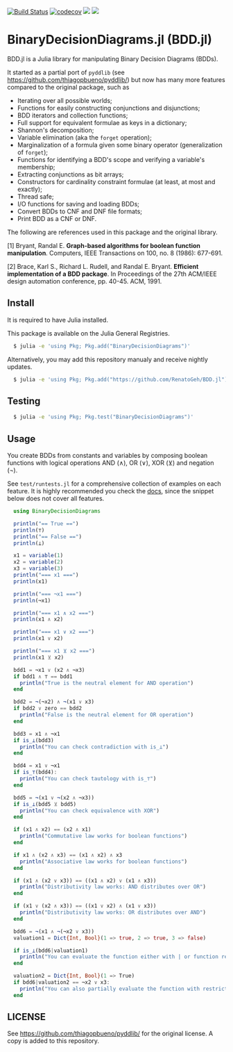 [![Build Status](https://travis-ci.com/RenatoGeh/BDD.jl.svg?branch=master)](https://travis-ci.com/RenatoGeh/BDD.jl)
[![codecov](https://codecov.io/gh/RenatoGeh/BDD.jl/branch/master/graph/badge.svg)](https://codecov.io/gh/RenatoGeh/BDD.jl)
[![](https://img.shields.io/badge/docs-stable-blue.svg)](https://renatogeh.github.io/BDD.jl/stable)
[![](https://img.shields.io/badge/docs-dev-blue.svg)](https://renatogeh.github.io/BDD.jl/dev)

BinaryDecisionDiagrams.jl (BDD.jl)
======

BDD.jl is a Julia library for manipulating Binary Decision Diagrams (BDDs).

It started as a partial port of `pyddlib` (see https://github.com/thiagopbueno/pyddlib/) but now
has many more features compared to the original package, such as

- Iterating over all possible worlds;
- Functions for easily constructing conjunctions and disjunctions;
- BDD iterators and collection functions;
- Full support for equivalent formulae as keys in a dictionary;
- Shannon's decomposition;
- Variable elimination (aka the `forget` operation);
- Marginalization of a formula given some binary operator (generalization of `forget`);
- Functions for identifying a BDD's scope and verifying a variable's membership;
- Extracting conjunctions as bit arrays;
- Constructors for cardinality constraint formulae (at least, at most and exactly);
- Thread safe;
- I/O functions for saving and loading BDDs;
- Convert BDDs to CNF and DNF file formats;
- Print BDD as a CNF or DNF.

The following are references used in this package and the original library.

[1] Bryant, Randal E. **Graph-based algorithms for boolean function
manipulation**. Computers, IEEE Transactions on 100, no. 8 (1986):
677-691.

[2] Brace, Karl S., Richard L. Rudell, and Randal E. Bryant. **Efficient
implementation of a BDD package**. In Proceedings of the 27th ACM/IEEE
design automation conference, pp. 40-45. ACM, 1991.

Install
-------

It is required to have Julia installed.

This package is available on the Julia General Registries.

```bash
  $ julia -e 'using Pkg; Pkg.add("BinaryDecisionDiagrams")'
```

Alternatively, you may add this repository manualy and receive nightly updates.

```bash
  $ julia -e 'using Pkg; Pkg.add("https://github.com/RenatoGeh/BDD.jl")'
```

Testing
-------

```bash
  $ julia -e 'using Pkg; Pkg.test("BinaryDecisionDiagrams")'
```

Usage
-----

You create BDDs from constants and variables by composing boolean
functions with logical operations AND (∧), OR (∨), XOR (⊻) and
negation (¬).

See `test/runtests.jl` for a comprehensive collection of examples on each feature. It is highly
recommended you check the [docs](https://renatogeh.github.io/BDD.jl/stable), since the snippet
below does not cover all features.

```julia
  using BinaryDecisionDiagrams

  println("== True ==")
  println(⊤)
  println("== False ==")
  println(⊥)

  x1 = variable(1)
  x2 = variable(2)
  x3 = variable(3)
  println("=== x1 ===")
  println(x1)

  println("=== ¬x1 ===")
  println(¬x1)

  println("=== x1 ∧ x2 ===")
  println(x1 ∧ x2)

  println("=== x1 ∨ x2 ===")
  println(x1 ∨ x2)

  println("=== x1 ⊻ x2 ===")
  println(x1 ⊻ x2)

  bdd1 = ¬x1 ∨ (x2 ∧ ¬x3)
  if bdd1 ∧ ⊤ == bdd1
    println("True is the neutral element for AND operation")
  end

  bdd2 = ¬(¬x2) ∧ ¬(x1 ∨ x3)
  if bdd2 ∨ zero == bdd2
    println("False is the neutral element for OR operation")
  end

  bdd3 = x1 ∧ ¬x1
  if is_⊥(bdd3)
    println("You can check contradiction with is_⊥")
  end

  bdd4 = x1 ∨ ¬x1
  if is_⊤(bdd4):
    println("You can check tautology with is_⊤")
  end

  bdd5 = ¬(x1 ∨ ¬(x2 ∧ ¬x3))
  if is_⊥(bdd5 ⊻ bdd5)
    println("You can check equivalence with XOR")
  end

  if (x1 ∧ x2) == (x2 ∧ x1)
    println("Commutative law works for boolean functions")
  end

  if x1 ∧ (x2 ∧ x3) == (x1 ∧ x2) ∧ x3
    println("Associative law works for boolean functions")
  end

  if (x1 ∧ (x2 ∨ x3)) == ((x1 ∧ x2) ∨ (x1 ∧ x3))
    println("Distributivity law works: AND distributes over OR")
  end

  if (x1 ∨ (x2 ∧ x3)) == ((x1 ∨ x2) ∧ (x1 ∨ x3))
    println("Distributivity law works: OR distributes over AND")
  end

  bdd6 = ¬(x1 ∧ ¬(¬x2 ∨ x3))
  valuation1 = Dict{Int, Bool}(1 => true, 2 => true, 3 => false)

  if is_⊥(bdd6|valuation1)
    println("You can evaluate the function either with | or function restrict!")
  end

  valuation2 = Dict{Int, Bool}(1 => True)
  if bdd6|valuation2 == ¬x2 ∨ x3:
    println("You can also partially evaluate the function with restrict")
  end
```

LICENSE
-------

See https://github.com/thiagopbueno/pyddlib/ for the original license.
A copy is added to this repository.
